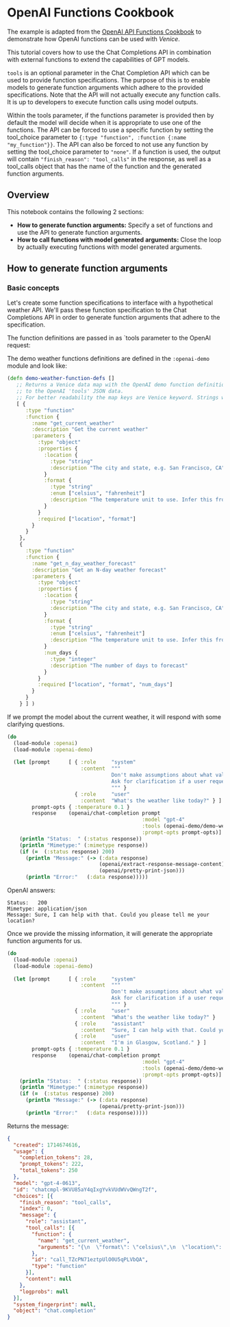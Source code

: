 # OpenAI Functions Cookbook

The example is adapted from the [OpenAI API Functions Cookbook](https://cookbook.openai.com/examples/how_to_call_functions_with_chat_models) to demonstrate how OpenAI functions can be used with *Venice*.

This tutorial covers how to use the Chat Completions API in combination with external functions to extend the capabilities of GPT models.

`tools` is an optional parameter in the Chat Completion API which can be used to provide function specifications. The purpose of this is to enable models to generate function arguments which adhere to the provided specifications. Note that the API will not actually execute any function calls. It is up to developers to execute function calls using model outputs.

Within the tools parameter, if the functions parameter is provided then by default the model will decide when it is appropriate to use one of the functions. The API can be forced to use a specific function by setting the tool_choice parameter to `{:type "function", :function {:name "my_function"}}`. The API can also be forced to not use any function by setting the tool_choice parameter to `"none"`. If a function is used, the output will contain `"finish_reason": "tool_calls"` in the response, as well as a tool_calls object that has the name of the function and the generated function arguments.

## Overview

This notebook contains the following 2 sections:

* **How to generate function arguments:** Specify a set of functions and use the API to generate function arguments.
* **How to call functions with model generated arguments:** Close the loop by actually executing functions with model generated arguments.

## How to generate function arguments

### Basic concepts

Let's create some function specifications to interface with a hypothetical weather API. We'll pass these function specification to the Chat Completions API in order to generate function arguments that adhere to the specification.

The function definitions are passed in as `tools parameter to the OpenAI request:


The demo weather functions definitions are defined in the `:openai-demo` module and look like:

```clojure
(defn demo-weather-function-defs [] 
   ;; Returns a Venice data map with the OpenAI demo function definitions, that corresponds 
   ;; to the OpenAI 'tools' JSON data.
   ;; For better readability the map keys are Venice keyword. Strings would equally work.
   [ {
      :type "function"
      :function {
        :name "get_current_weather"
        :description "Get the current weather"
        :parameters {
          :type "object"
          :properties {
            :location {
              :type "string"
              :description "The city and state, e.g. San Francisco, CA"
            }
            :format {
              :type "string"
              :enum ["celsius", "fahrenheit"]
              :description "The temperature unit to use. Infer this from the users location."
            }
          }
          :required ["location", "format"]
        }
      }
    },
    {
      :type "function"
      :function {
        :name "get_n_day_weather_forecast"
        :description "Get an N-day weather forecast"
        :parameters {
          :type "object"
          :properties {
            :location {
              :type "string"
              :description "The city and state, e.g. San Francisco, CA"
            }
            :format {
              :type "string"
              :enum ["celsius", "fahrenheit"]
              :description "The temperature unit to use. Infer this from the users location.",
            }
            :num_days {
              :type "integer"
              :description "The number of days to forecast"
            }
          }
          :required ["location", "format", "num_days"]
        }
      }
    } ] )
```

If we prompt the model about the current weather, it will respond with some clarifying questions.

```clojure
(do
  (load-module :openai)
  (load-module :openai-demo)  
  
  (let [prompt      [ { :role     "system"
                        :content  """
                                  Don't make assumptions about what values to plug into functions.
                                  Ask for clarification if a user request is ambiguous.
                                  """ }
                      { :role     "user"
                        :content  "What's the weather like today?" } ]
        prompt-opts { :temperature 0.1 }
        response    (openai/chat-completion prompt 
                                            :model "gpt-4"
                                            :tools (openai-demo/demo-weather-function-defs)
                                            :prompt-opts prompt-opts)]
    (println "Status:  " (:status response))
    (println "Mimetype:" (:mimetype response))
    (if (=  (:status response) 200)
      (println "Message:" (-> (:data response)
                              (openai/extract-response-message-content)
                              (openai/pretty-print-json)))
      (println "Error:"   (:data response)))))
```

OpenAI answers:

```
Status:   200
Mimetype: application/json
Message: Sure, I can help with that. Could you please tell me your location?
```

Once we provide the missing information, it will generate the appropriate function 
arguments for us.

```clojure
(do
  (load-module :openai)
  (load-module :openai-demo)
  
  (let [prompt      [ { :role     "system"
                        :content  """
                                  Don't make assumptions about what values to plug into functions.
                                  Ask for clarification if a user request is ambiguous.
                                  """ }
                      { :role     "user"
                        :content  "What's the weather like today?" }
                      { :role     "assistant"
                        :content  "Sure, I can help with that. Could you please tell me your location" }
                      { :role     "user"
                        :content  "I'm in Glasgow, Scotland." } ]
        prompt-opts { :temperature 0.1 }
        response    (openai/chat-completion prompt 
                                            :model "gpt-4"
                                            :tools (openai-demo/demo-weather-function-defs)
                                            :prompt-opts prompt-opts)]
    (println "Status:  " (:status response))
    (println "Mimetype:" (:mimetype response))
    (if (=  (:status response) 200)
      (println "Message:" (-> (:data response)                            
                              (openai/pretty-print-json)))
      (println "Error:"   (:data response)))))
```

Returns the message:

```json
{
  "created": 1714674616,
  "usage": {
    "completion_tokens": 28,
    "prompt_tokens": 222,
    "total_tokens": 250
  },
  "model": "gpt-4-0613",
  "id": "chatcmpl-9KVU85aY4qIxgYvkVUdWVvQWngT2f",
  "choices": [{
    "finish_reason": "tool_calls",
    "index": 0,
    "message": {
      "role": "assistant",
      "tool_calls": [{
        "function": {
          "name": "get_current_weather",
          "arguments": "{\n  \"format\": \"celsius\",\n  \"location\": \"Glasgow, Scotland\"\n}"
        },
        "id": "call_TZcPN71eztpUlO0U5qPLVbQA",
        "type": "function"
      }],
      "content": null
    },
    "logprobs": null
  }],
  "system_fingerprint": null,
  "object": "chat.completion"
}
```


